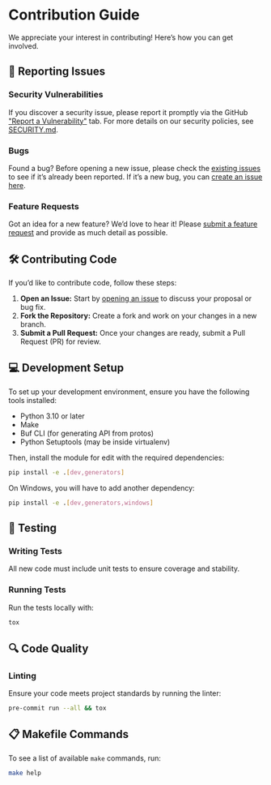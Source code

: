 # Contribution Guide

We appreciate your interest in contributing! Here’s how you can get involved.

## 🐞 Reporting Issues

### Security Vulnerabilities

If you discover a security issue, please report it promptly via the GitHub ["Report a Vulnerability"][new-security] tab.
For more details on our security policies, see [SECURITY.md](SECURITY.md).

### Bugs

Found a bug?
Before opening a new issue, please check the [existing issues][issues] to see if it’s already been reported.
If it’s a new bug, you can [create an issue here][new-issue].

### Feature Requests

Got an idea for a new feature? We’d love to hear it!
Please [submit a feature request][new-issue] and provide as much detail as possible.

## 🛠️ Contributing Code

If you’d like to contribute code, follow these steps:

1. **Open an Issue:** Start by [opening an issue][new-issue] to discuss your proposal or bug fix.
2. **Fork the Repository:** Create a fork and work on your changes in a new branch.
3. **Submit a Pull Request:** Once your changes are ready, submit a Pull Request (PR) for review.

## 💻 Development Setup

To set up your development environment, ensure you have the following tools installed:

- Python 3.10 or later
- Make
- Buf CLI (for generating API from protos)
- Python Setuptools (may be inside virtualenv)

Then, install the module for edit with the required dependencies:

```bash
pip install -e .[dev,generators]
```

On Windows, you will have to add another dependency:

```bash
pip install -e .[dev,generators,windows]
```

## 🧪 Testing

### Writing Tests

All new code must include unit tests to ensure coverage and stability.

### Running Tests

Run the tests locally with:

```bash
tox
```

## 🔍 Code Quality

### Linting

Ensure your code meets project standards by running the linter:

```bash
pre-commit run --all && tox
```

## 📋 Makefile Commands

To see a list of available `make` commands, run:

```bash
make help
```


[issues]: https://github.com/nebius/pysdk/issues
[new-issue]: https://github.com/nebius/pysdk/issues/new/choose
[new-security]: https://github.com/nebius/pysdk/security/advisories/new
